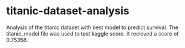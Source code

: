 # titanic-dataset-analysis
Analysis of the titanic dataset with best model to predict survival. The titanic_model file was used to test kaggle score. It recieved a score of 0.75358.
